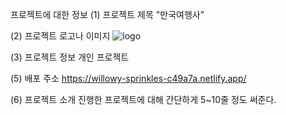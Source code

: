 


프로젝트에 대한 정보
(1) 프로젝트 제목
  "만국여행사"

(2) 프로젝트 로고나 이미지
  ![logo](https://user-images.githubusercontent.com/115339701/232415395-0417c3c4-e2c6-4c78-b938-6ee8ced49f98.png)


(3) 프로젝트 정보
  개인 프로젝트

(5) 배포 주소
  https://willowy-sprinkles-c49a7a.netlify.app/

(6) 프로젝트 소개
  진행한 프로젝트에 대해 간단하게 5~10줄 정도 써준다.


